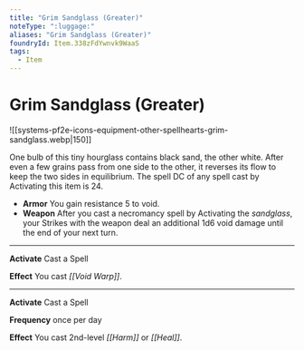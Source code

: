 ```yaml
---
title: "Grim Sandglass (Greater)"
noteType: ":luggage:"
aliases: "Grim Sandglass (Greater)"
foundryId: Item.338zFdYwnvk9WaaS
tags:
  - Item
---
```


# Grim Sandglass (Greater)
![[systems-pf2e-icons-equipment-other-spellhearts-grim-sandglass.webp|150]]

One bulb of this tiny hourglass contains black sand, the other white. After even a few grains pass from one side to the other, it reverses its flow to keep the two sides in equilibrium. The spell DC of any spell cast by Activating this item is 24.

*   **Armor** You gain resistance 5 to void.
*   **Weapon** After you cast a necromancy spell by Activating the _sandglass_, your Strikes with the weapon deal an additional 1d6 void damage until the end of your next turn.

* * *

**Activate** Cast a Spell

**Effect** You cast _[[Void Warp]]_.

* * *

**Activate** Cast a Spell

**Frequency** once per day

**Effect** You cast 2nd-level _[[Harm]]_ or _[[Heal]]_.
